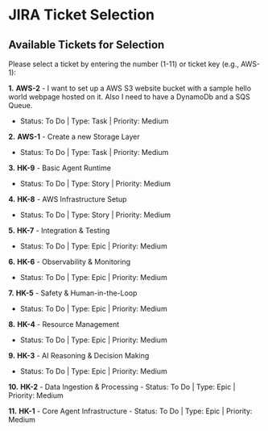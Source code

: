 # JIRA Ticket Selection

## Available Tickets for Selection

Please select a ticket by entering the number (1-11) or ticket key (e.g., AWS-1):

**1.** **AWS-2** - I want to set up a AWS S3 website bucket with a sample hello world webpage hosted on it. Also I need to have a DynamoDb and a SQS Queue.
   - Status: To Do | Type: Task | Priority: Medium

**2.** **AWS-1** - Create a new Storage Layer
   - Status: To Do | Type: Task | Priority: Medium

**3.** **HK-9** - Basic Agent Runtime
   - Status: To Do | Type: Story | Priority: Medium

**4.** **HK-8** - AWS Infrastructure Setup
   - Status: To Do | Type: Story | Priority: Medium

**5.** **HK-7** - Integration & Testing
   - Status: To Do | Type: Epic | Priority: Medium

**6.** **HK-6** - Observability & Monitoring
   - Status: To Do | Type: Epic | Priority: Medium

**7.** **HK-5** - Safety & Human-in-the-Loop
   - Status: To Do | Type: Epic | Priority: Medium

**8.** **HK-4** - Resource Management
   - Status: To Do | Type: Epic | Priority: Medium

**9.** **HK-3** - AI Reasoning & Decision Making
   - Status: To Do | Type: Epic | Priority: Medium

**10.** **HK-2** - Data Ingestion & Processing
    - Status: To Do | Type: Epic | Priority: Medium

**11.** **HK-1** - Core Agent Infrastructure
    - Status: To Do | Type: Epic | Priority: Medium